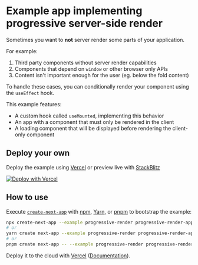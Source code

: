 # Example app implementing progressive server-side render

Sometimes you want to **not** server render some parts of your application.

For example:

1. Third party components without server render capabilities
2. Components that depend on `window` or other browser only APIs
3. Content isn't important enough for the user (eg. below the fold content)

To handle these cases, you can conditionally render your component using the `useEffect` hook.

This example features:

- A custom hook called `useMounted`, implementing this behavior
- An app with a component that must only be rendered in the client
- A loading component that will be displayed before rendering the client-only component

## Deploy your own

Deploy the example using [Vercel](https://vercel.com?utm_source=github&utm_medium=readme&utm_campaign=next-example) or preview live with [StackBlitz](https://stackblitz.com/github/vercel/next.js/tree/canary/examples/progressive-render)

[![Deploy with Vercel](https://vercel.com/button)](https://vercel.com/new/git/external?repository-url=https://github.com/vercel/next.js/tree/canary/examples/progressive-render&project-name=progressive-render&repository-name=progressive-render)

## How to use

Execute [`create-next-app`](https://github.com/vercel/next.js/tree/canary/packages/create-next-app) with [npm](https://docs.npmjs.com/cli/init), [Yarn](https://yarnpkg.com/lang/en/docs/cli/create/), or [pnpm](https://pnpm.io) to bootstrap the example:

```bash
npx create-next-app --example progressive-render progressive-render-app
# or
yarn create next-app --example progressive-render progressive-render-app
# or
pnpm create next-app -- --example progressive-render progressive-render-app
```

Deploy it to the cloud with [Vercel](https://vercel.com/new?utm_source=github&utm_medium=readme&utm_campaign=next-example) ([Documentation](https://nextjs.org/docs/deployment)).
